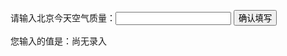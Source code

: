 <!DOCTYPE html>
<html>
<head>
    <meta charset="utf-8">
    <title>IFE JavaScript Task 01</title>
</head>
<body>

<label>请输入北京今天空气质量：<input id="aqi-input" type="text"></label>
<button id="button">确认填写</button>

<div>您输入的值是：<span id="aqi-display">尚无录入</span></div>

<script type="text/javascript">
//参考以下示例代码，补充其中的JavaScript功能，完成一个JavaScript代码的编写
//本任务完成的功能为：用户可以在输入框中输入任何内容，点击“确认填写”按钮后，用户输入的内容会显示在“您输入的值是”文字的右边
    (function() {
        /*
         在注释下方写下代码
         给按钮button绑定一个点击事件
         在事件处理函数中
         获取aqi-input输入的值，并显示在aqi-display中
         */
        var btn = document.getElementById("button");
        btn.onclick = function(){
            //addEventListener与on的区别是：on只触发一次事件，前边同样的事件（如click）会被覆盖掉，addEventListener不会，
            // 还有一个对应的移除事件removeEventListener
            document.getElementById("aqi-display").innerText = document.getElementById("aqi-input").value;
        }
    })();

</script>
</body>
</html>

